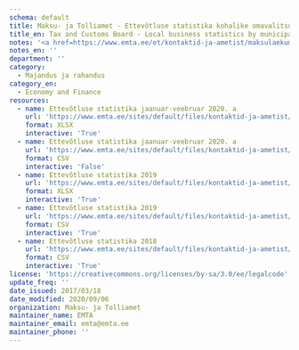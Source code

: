 ```yaml
---
schema: default
title: Maksu- ja Tolliamet - Ettevõtluse statistika kohalike omavalitsuste kaupa
title_en: Tax and Customs Board - Local business statistics by municipalities
notes: '<a href=https://www.emta.ee/et/kontaktid-ja-ametist/maksulaekumine-statistika/maksu-ja-tolliameti-avaandmed>Maksu- ja Tolliameti avaandmed</a>.'
notes_en: ''
department: ''
category:
  - Majandus ja rahandus
category_en:
  - Economy and Finance
resources:
  - name: Ettevõtluse statistika jaanuar-veebruar 2020. a
    url: 'https://www.emta.ee/sites/default/files/kontaktid-ja-ametist/maksulaekumine-statistika/kov/ettevotluse_statistika_2020_jaanuar-veebruar.xlsx'
    format: XLSX
    interactive: 'True'
  - name: Ettevõtluse statistika jaanuar-veebruar 2020. a
    url: 'https://www.emta.ee/sites/default/files/kontaktid-ja-ametist/maksulaekumine-statistika/kov/ettevotluse_statistika_2020_jaanuar-veebruar.csv'
    format: CSV
    interactive: 'False'
  - name: Ettevõtluse statistika 2019
    url: 'https://www.emta.ee/sites/default/files/kontaktid-ja-ametist/maksulaekumine-statistika/kov/ettevotluse_statistika_2019_jaanuar-detsember.xlsx'
    format: XLSX
    interactive: 'True'
  - name: Ettevõtluse statistika 2019
    url: 'https://www.emta.ee/sites/default/files/kontaktid-ja-ametist/maksulaekumine-statistika/kov/ettevotluse_statistika_2019_jaanuar-detsember.csv'
    format: CSV
    interactive: 'True'
  - name: Ettevõtluse statistika 2018
    url: 'https://www.emta.ee/sites/default/files/kontaktid-ja-ametist/maksulaekumine-statistika/kov/kov_statistika.xlsx'
    format: CSV
    interactive: 'True'
license: 'https://creativecommons.org/licenses/by-sa/3.0/ee/legalcode'
update_freq: ''
date_issued: 2017/03/18
date_modified: 2020/09/06
organization: Maksu- ja Tolliamet
maintainer_name: EMTA
maintainer_email: emta@emta.ee
maintainer_phone: ''
---
```

